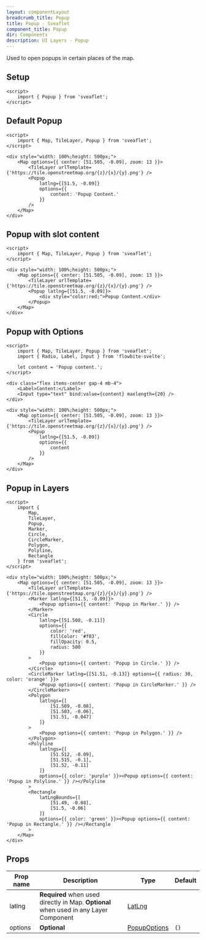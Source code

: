 ```yaml
---
layout: componentLayout
breadcrumb_title: Popup
title: Popup - Sveaflet
component_title: Popup
dir: Components
description: UI Layers - Popup
---
```


Used to open popups in certain places of the map.

## Setup

```svelte example csr hideOutput
<script>
	import { Popup } from 'sveaflet';
</script>
```

## Default Popup

```svelte example csr
<script>
	import { Map, TileLayer, Popup } from 'sveaflet';
</script>

<div style="width: 100%;height: 500px;">
	<Map options={{ center: [51.505, -0.09], zoom: 13 }}>
		<TileLayer urlTemplate={'https://tile.openstreetmap.org/{z}/{x}/{y}.png'} />
		<Popup
			latlng={[51.5, -0.09]}
			options={{
				content: 'Popup Content.'
			}}
		/>
	</Map>
</div>
```

## Popup with slot content

```svelte example csr
<script>
	import { Map, TileLayer, Popup } from 'sveaflet';
</script>

<div style="width: 100%;height: 500px;">
	<Map options={{ center: [51.505, -0.09], zoom: 13 }}>
		<TileLayer urlTemplate={'https://tile.openstreetmap.org/{z}/{x}/{y}.png'} />
		<Popup latlng={[51.5, -0.09]}>
			<div style="color:red;">Popup Content.</div>
		</Popup>
	</Map>
</div>
```

## Popup with Options

```svelte example csr
<script>
	import { Map, TileLayer, Popup } from 'sveaflet';
	import { Radio, Label, Input } from 'flowbite-svelte';

	let content = 'Popup content.';
</script>

<div class="flex items-center gap-4 mb-4">
	<Label>Content:</Label>
	<Input type="text" bind:value={content} maxlength={20} />
</div>

<div style="width: 100%;height: 500px;">
	<Map options={{ center: [51.505, -0.09], zoom: 13 }}>
		<TileLayer urlTemplate={'https://tile.openstreetmap.org/{z}/{x}/{y}.png'} />
		<Popup
			latlng={[51.5, -0.09]}
			options={{
				content
			}}
		/>
	</Map>
</div>
```

## Popup in Layers

```svelte example csr
<script>
	import {
		Map,
		TileLayer,
		Popup,
		Marker,
		Circle,
		CircleMarker,
		Polygon,
		Polyline,
		Rectangle
	} from 'sveaflet';
</script>

<div style="width: 100%;height: 500px;">
	<Map options={{ center: [51.505, -0.09], zoom: 13 }}>
		<TileLayer urlTemplate={'https://tile.openstreetmap.org/{z}/{x}/{y}.png'} />
		<Marker latlng={[51.5, -0.09]}>
			<Popup options={{ content: 'Popup in Marker.' }} />
		</Marker>
		<Circle
			latlng={[51.508, -0.11]}
			options={{
				color: 'red',
				fillColor: '#f03',
				fillOpacity: 0.5,
				radius: 500
			}}
		>
			<Popup options={{ content: 'Popup in Circle.' }} />
		</Circle>
		<CircleMarker latlng={[51.51, -0.13]} options={{ radius: 30, color: 'orange' }}>
			<Popup options={{ content: 'Popup in CircleMarker.' }} />
		</CircleMarker>
		<Polygon
			latlngs={[
				[51.509, -0.08],
				[51.503, -0.06],
				[51.51, -0.047]
			]}
		>
			<Popup options={{ content: 'Popup in Polygon.' }} />
		</Polygon>
		<Polyline
			latlngs={[
				[51.512, -0.09],
				[51.515, -0.1],
				[51.52, -0.11]
			]}
			options={{ color: 'purple' }}><Popup options={{ content: 'Popup in Polyline.' }} /></Polyline
		>
		<Rectangle
			latLngBounds={[
				[51.49, -0.08],
				[51.5, -0.06]
			]}
			options={{ color: 'green' }}><Popup options={{ content: 'Popup in Rectangle.' }} /></Rectangle
		>
	</Map>
</div>
```

## Props

| Prop name | Description                                                                           | Type                                                              | Default |
| --------- | ------------------------------------------------------------------------------------- | ----------------------------------------------------------------- | ------- |
| latlng    | **Required** when used directly in Map. **Optional** when used in any Layer Component | [LatLng](https://leafletjs.com/reference.html#latlng)             |         |
| options   | **Optional**                                                                          | [PopupOptions](https://leafletjs.com/reference.html#popup-option) | `{}`    |
